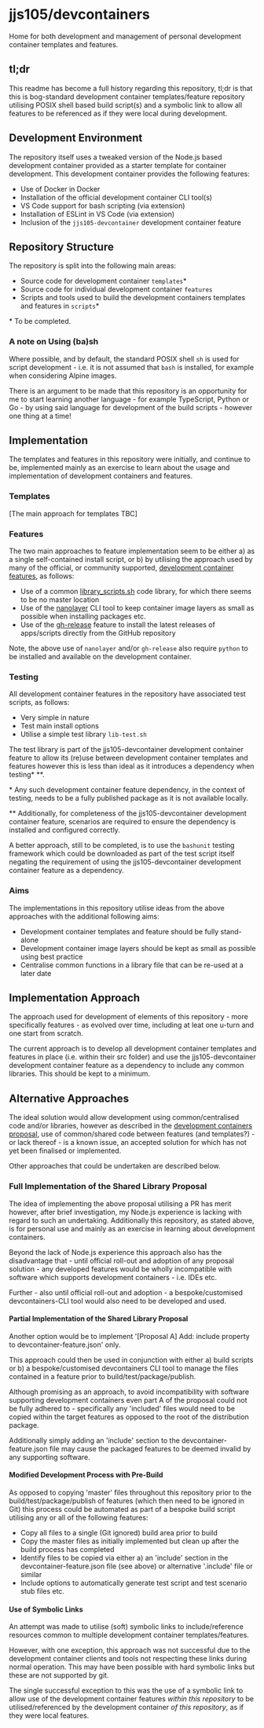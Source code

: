 # jjs105/devcontainers

Home for both development and management of personal development container
templates and features.

## tl;dr

This readme has become a full history regarding this repository, tl;dr is that
this is bog-standard development container templates/feature repository
utilising POSIX shell based build script(s) and a symbolic link to allow all
features to be referenced as if they were local during development.

## Development Environment

The repository itself uses a tweaked version of the Node.js based development
container provided as a starter template for container development. This
development container provides the following features:

* Use of Docker in Docker
* Installation of the official development container CLI tool(s)
* VS Code support for bash scripting (via extension)
* Installation of ESLint in VS Code (via extension)
* Inclusion of the `jjs105-devcontainer` development container feature

## Repository Structure

The repository is split into the following main areas:

* Source code for development container `templates`*
* Source code for individual development container `features`
* Scripts and tools used to build the development containers templates and
  features in `scripts`*

\* To be completed.

### A note on Using (ba)sh

Where possible, and by default, the standard POSIX shell `sh` is used for script
development - i.e. it is not assumed that `bash` is installed, for example when
considering Alpine images.

There is an argument to be made that this repository is an opportunity for me to
start learning another language - for example TypeScript, Python or Go - by
using said language for development of the build scripts - however one thing at
a time!

## Implementation

The templates and features in this repository were initially, and continue to
be, implemented mainly as an exercise to learn about the usage and
implementation of development containers and features.

### Templates

[The main approach for templates TBC]

### Features

The two main approaches to feature implementation seem to be either a) as a
single self-contained install script, or b) by utilising the approach used by
many of the official, or community supported, [development container features](
https://containers.dev/features), as follows:

* Use of a common [library_scripts.sh](
    https://github.com/devcontainers-contrib/features/blob/main/src/bin/library_scripts.sh
  ) code library, for which there seems to be no master location
* Use of the [nanolayer](
    https://github.com/devcontainers-contrib/nanolayer
  ) CLI tool to keep container image layers as small as possible when installing
  packages etc.
* Use of the [gh-release](
    https://github.com/devcontainers-contrib/features/tree/main/src/gh-release
  ) feature to install the latest releases of apps/scripts directly from the
  GitHub repository

Note, the above use of `nanolayer` and/or `gh-release` also require `python` to
be installed and available on the development container.

### Testing

All development container features in the repository have associated test
scripts, as follows:

* Very simple in nature
* Test main install options
* Utilise a simple test library `lib-test.sh`

The test library is part of the jjs105-devcontainer development container
feature to allow its (re)use between development container templates and 
features however this is less than ideal as it introduces a dependency when
testing* **.

\* Any such development container feature dependency, in the context of testing,
needs to be a fully published package as it is not available locally.

\** Additionally, for completeness of the jjs105-devcontainer development
container feature, scenarios are required to ensure the dependency is installed
and configured correctly.

A better approach, still to be completed, is to use the `bashunit` testing
framework which could be downloaded as part of the test script itself negating
the requirement of using the jjs105-devcontainer development container feature
as a dependency.

### Aims

The implementations in this repository utilise ideas from the above approaches
with the additional following aims:

* Development container templates and feature should be fully stand-alone
* Development container image layers should be kept as small as possible using
  best practice
* Centralise common functions in a library file that can be re-used at a later
  date

## Implementation Approach

The approach used for development of elements of this repository - more
specifically features - as evolved over time, including at leat one u-turn and
one start from scratch.

The current approach is to develop all development container templates and
features in place (i.e. within their src folder) and use the jjs105-devcontainer
development container feature as a dependency to include any common libraries.
This should be kept to a minimum.

## Alternative Approaches

The ideal solution would allow development using common/centralised code and/or
libraries, however as described in the [development containers proposal](
  https://github.com/devcontainers/spec/blob/main/proposals/features-library.md
), use of common/shared code between features (and templates?) - or lack
thereof - is a known issue, an accepted solution for which has not yet been
finalised or implemented.

Other approaches that could be undertaken are described below.

### Full Implementation of the Shared Library Proposal

The idea of implementing the above proposal utilising a PR has merit however,
after brief investigation, my Node.js experience is lacking with regard to such
an undertaking. Additionally this repository, as stated above, is for personal
use and mainly as an exercise in learning about development containers.

Beyond the lack of Node.js experience this approach also has the disadvantage
that - until official roll-out and adoption of any proposal solution - any
developed features would be wholly incompatible with software which supports
development containers - i.e. IDEs etc.

Further - also until official roll-out and adoption - a bespoke/customised
devcontainers-CLI tool would also need to be developed and used.

#### Partial Implementation of the Shared Library Proposal

Another option would be to implement '[Proposal A] Add: include property to
devcontainer-feature.json' only.

This approach could then be used in conjunction with either a) build scripts or
b) a bespoke/customised devcontainers CLI tool to manage the files contained in
a feature prior to build/test/package/publish.

Although promising as an approach, to avoid incompatibility with software
supporting development containers even part A of the proposal could not be fully
adhered to - specifically any 'included' files would need to be copied within
the target features as opposed to the root of the distribution package.

Additionally simply adding an 'include' section to the devcontainer-feature.json
file may cause the packaged features to be deemed invalid by any supporting
software.

#### Modified Development Process with Pre-Build

As opposed to copying 'master' files throughout this repository prior to the
build/test/package/publish of features (which then need to be ignored in Git)
this process could be automated as part of a bespoke build script utilising any
or all of the following features:

* Copy all files to a single (Git ignored) build area prior to build
* Copy the master files as initially implemented but clean up after the build
  process has completed
* Identify files to be copied via either a) an 'include' section in the
  devcontainer-feature.json file (see above) or alternative '.include' file or
  similar
* Include options to automatically generate test script and test scenario stub
  files etc.

#### Use of Symbolic Links

An attempt was made to utilise (soft) symbolic links to include/reference
resources common to multiple development container templates/features.

However, with one exception, this approach was not successful due to the 
development container clients and tools not respecting these links during normal
operation. This may have been possible with hard symbolic links but these are
not supported by git.

The single successful exception to this was the use of a symbolic link to allow 
use of the development container features *within this repository* to be
utilised/referenced by the development container *of this repository*, as if
they were local features.
